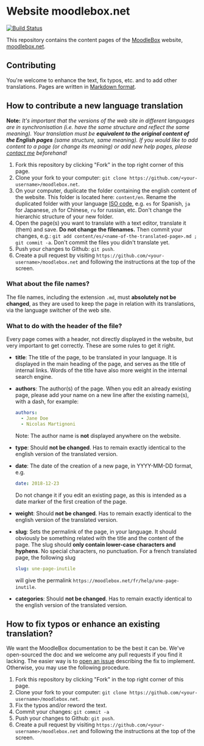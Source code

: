 # Website moodlebox.net

[![Build Status](https://travis-ci.org/moodlebox/moodlebox.net.svg?branch=master)](https://travis-ci.org/moodlebox/moodlebox.net/)

This repository contains the content pages of the [MoodleBox][moodlebox] website, [moodlebox.net][moodlebox].

## Contributing

You're welcome to enhance the text, fix typos, etc. and to add other translations. Pages are written in [Markdown format][markdown].

## How to contribute a new language translation

__Note:__ _It's important that the versions of the web site in different languages are in synchronisation (i.e. have the same structure and reflect the same meaning). Your translation must be __equivalent to the original content of the English pages__ (same structure, same meaning). If you would like to add content to a page (or change its meaning) or add new help pages, please [contact me][contact] beforehand!_

1. Fork this repository by clicking "Fork" in the top right corner of this page.
1. Clone your fork to your computer: `git clone https://github.com/<your-username>/moodlebox.net`.
1. On your computer, duplicate the folder containing the english content of the website. This folder is located here: `content/en`. Rename the duplicated folder with your language [ISO code](https://www.w3schools.com/tags/ref_language_codes.asp), e.g. `es` for Spanish, `ja` for Japanese, `zh` for Chinese, `ru` for russian, etc. Don't change the hierarchic structure of your new folder.
1. Open the page(s) you want to translate with a text editor, translate it (them) and save. __Do not change the filenames.__ Then commit your changes, e.g.: `git add content/es/<name-of-the-translated-page>.md ; git commit -a`. Don't commit the files you didn't translate yet.
1. Push your changes to Github: `git push`.
1. Create a pull request by visiting `https://github.com/<your-username>/moodlebox.net` and following the instructions at the top of the screen.

### What about the file names?

The file names, including the extension `.md`, must __absolutely not be changed__, as they are used to keep the page in relation with its translations, via the language switcher of the web site.

### What to do with the header of the file?

Every page comes with a header, not directly displayed in the website, but very important to get correctly. These are some rules to get it right.

- __title__: The title of the page, to be translated in your language. It is displayed in the main heading of the page, and serves as the title of internal links. Words of the title have also more weight in the internal search engine.

- __authors__: The author(s) of the page. When you edit an already existing page, please add your name on a new line after the existing name(s), with a dash, for example:
  ```yml
  authors:
    - Jane Doe
    - Nicolas Martignoni
  ```
  Note: The author name is __not__ displayed anywhere on the website.

- __type__: Should __not be changed__. Has to remain exactly identical to the english version of the translated version.

- __date__: The date of the creation of a new page, in YYYY-MM-DD format, e.g.
  ```yml
  date: 2018-12-23
  ```
  Do not change it if you edit an existing page, as this is intended as a date marker of the first creation of the page.

- __weight__: Should __not be changed__. Has to remain exactly identical to the english version of the translated version.

- __slug__: Sets the permalink of the page, in your language. It should obviously be something related with the title and the content of the page. The slug should __only contain lower-case characters and hyphens__. No special characters, no punctuation. For a french translated page, the following slug
  ```yml
  slug: une-page-inutile
  ```
  will give the permalink `https://moodlebox.net/fr/help/une-page-inutile`.

- __categories__: Should __not be changed__. Has to remain exactly identical to the english version of the translated version.

## How to fix typos or enhance an existing translation?

We want the MoodleBox documentation to be the best it can be. We've open-sourced the doc and we welcome any pull requests if you find it lacking. The easier way is to [open an issue][issues] describing the fix to implement.  Otherwise, you may use the following procedure.

1. Fork this repository by clicking "Fork" in the top right corner of this page.
1. Clone your fork to your computer: `git clone https://github.com/<your-username>/moodlebox.net`.
1. Fix the typos and/or reword the text.
1. Commit your changes: `git commit -a`
1. Push your changes to Github: `git push`.
1. Create a pull request by visiting `https://github.com/<your-username>/moodlebox.net` and following the instructions at the top of the screen.

[moodlebox]: https://moodlebox.net
[issues]: https://github.com/moodlebox/moodlebox.net/issues
[contact]: mailto:nicolas@martignoni.net
[markdown]: https://daringfireball.net/projects/markdown/
